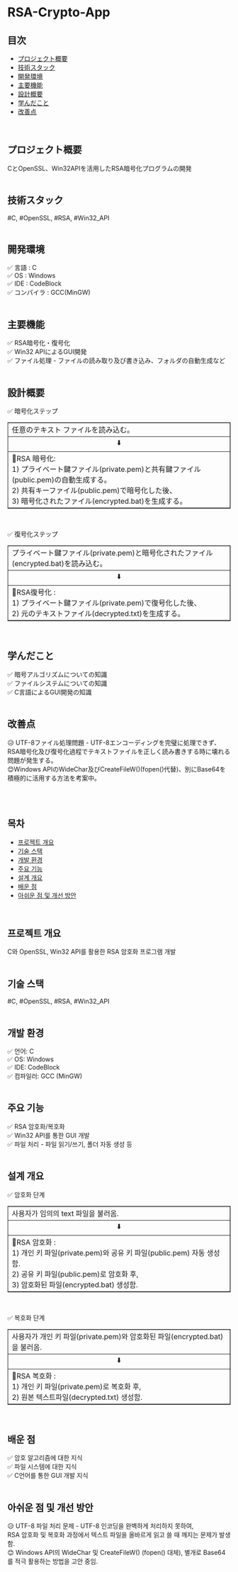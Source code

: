 # RSA-Crypto-App

## 目次

- [プロジェクト概要](#プロジェクト概要)
- [技術スタック](#技術スタック)
- [開発環境](#開発環境)
- [主要機能](#主要機能)
- [設計概要](#設計概要)
- [学んだこと](#学んだこと)
- [改善点](#改善点)

<br>

## プロジェクト概要

CとOpenSSL、Win32APIを活用したRSA暗号化プログラムの開発<br>
<br>

## 技術スタック

#C, #OpenSSL, #RSA, #Win32_API<br>
<br>

## 開発環境

✅ 言語 : C<br>
✅ OS : Windows<br>
✅ IDE : CodeBlock<br>
✅ コンパイラ : GCC(MinGW)<br>
<br>

## 主要機能

✅ RSA暗号化・復号化<br>
✅ Win32 APIによるGUI開発<br>
✅ ファイル処理 - ファイルの読み取り及び書き込み、フォルダの自動生成など<br>
<br>

## 設計概要

✅ 暗号化ステップ<br>
<table border="1">
<tr>
<td>任意のテキスト ファイルを読み込む。</td>
</tr>
<tr>
<td style="text-align:center;">⬇️</td>
</tr>
<tr>
<td>📝RSA 暗号化:<br>
1) プライベート鍵ファイル(private.pem)と共有鍵ファイル(public.pem)の自動生成する。<br>
2) 共有キーファイル(public.pem)で暗号化した後、<br>
3) 暗号化されたファイル(encrypted.bat)を生成する。</td>
</tr>
</table>

<br>

✅ 復号化ステップ<br>
<table border="1">
<tr>
<td>プライベート鍵ファイル(private.pem)と暗号化されたファイル(encrypted.bat)を読み込む。</td>
</tr>
<tr>
<td style="text-align:center;">⬇️</td>
</tr>
<tr>
<td>📝RSA復号化 : <br>
1) プライベート鍵ファイル(private.pem)で復号化した後、<br>
2) 元のテキストファイル(decrypted.txt)を生成する。<br>
</td>
</tr>
</table>
<br>

## 学んだこと

✅ 暗号アルゴリズムについての知識<br>
✅ ファイルシステムについての知識<br>
✅ C言語によるGUI開発の知識<br>
<br>

## 改善点

😥 UTF-8ファイル処理問題 - UTF-8エンコーディングを完璧に処理できず、<br>
RSA暗号化及び復号化過程でテキストファイルを正しく読み書きする時に壊れる問題が発生する。<br>
😊Windows APIのWideChar及びCreateFileW()(fopen()代替)、別にBase64を積極的に活用する方法を考案中。<br>

<br>
<br>

## 목차

- [프로젝트 개요](#프로젝트-개요)
- [기술 스택](#기술-스택)
- [개발 환경](#개발-환경)
- [주요 기능](#주요-기능)
- [설계 개요](#설계-개요)
- [배운 점](#배운-점)
- [아쉬운 점 및 개선 방안](#아쉬운-점-및-개선-방안)

<br>

## 프로젝트 개요

C와 OpenSSL, Win32 API를 활용한 RSA 암호화 프로그램 개발<br>
<br>

## 기술 스택

#C, #OpenSSL, #RSA, #Win32_API<br>
<br>

## 개발 환경

✅ 언어: C<br>
✅ OS: Windows<br>
✅ IDE: CodeBlock<br>
✅ 컴파일러: GCC (MinGW)<br>
<br>

## 주요 기능

✅ RSA 암호화/복호화<br>
✅ Win32 API를 통한 GUI 개발<br>
✅ 파일 처리 - 파일 읽기/쓰기, 폴더 자동 생성 등<br>
<br>

## 설계 개요

✅ 암호화 단계
<table border="1">
<tr>
<td>사용자가 임의의 text 파일을 불러옴.</td>
</tr>
<tr>
<td style="text-align:center;">⬇️</td>
</tr>
<tr>
<td>📝RSA 암호화 :<br>
1) 개인 키 파일(private.pem)와 공유 키 파일(public.pem) 자동 생성함.<br>
2) 공유 키 파일(public.pem)로 암호화 후, <br>
3) 암호화된 파일(encrypted.bat) 생성함.</td>
</tr>
</table>

<br>

✅ 복호화 단계
<table border="1">
<tr>
<td>사용자가 개인 키 파일(private.pem)와 암호화된 파일(encrypted.bat)을 불러옴.</td>
</tr>
<tr>
<td style="text-align:center;">⬇️</td>
</tr>
<tr>
<td>📝RSA 복호화 :<br>
1) 개인 키 파일(private.pem)로 복호화 후, <br>
2) 원본 텍스트파일(decrypted.txt) 생성함.</td>
</tr>
</table>
<br>

## 배운 점

✅ 암호 알고리즘에 대한 지식<br>
✅ 파일 시스템에 대한 지식<br>
✅ C언어를 통한 GUI 개발 지식<br>
<br>

## 아쉬운 점 및 개선 방안

😥 UTF-8 파일 처리 문제 - UTF-8 인코딩을 완벽하게 처리하지 못하여, <br>
RSA 암호화 및 복호화 과정에서 텍스트 파일을 올바르게 읽고 쓸 때 깨지는 문제가 발생함.<br>
😊 Windows API의 WideChar 및 CreateFileW() (fopen() 대체), 별개로 Base64를 적극 활용하는 방법을 고안 중임.<br>
<br>
